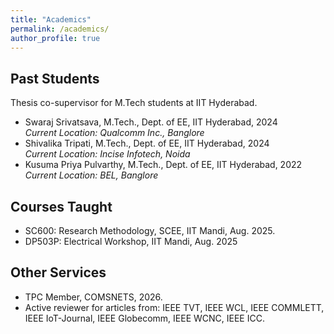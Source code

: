 ```yaml
---
title: "Academics"
permalink: /academics/
author_profile: true
---
```




## Past Students
Thesis co-supervisor for M.Tech students at IIT Hyderabad.
  * Swaraj Srivatsava, M.Tech., Dept. of EE, IIT Hyderabad, 2024  
     *Current Location: Qualcomm Inc., Banglore*
  * Shivalika Tripati, M.Tech., Dept. of EE, IIT Hyderabad, 2024  
     *Current Location: Incise Infotech, Noida*
  * Kusuma Priya Pulvarthy, M.Tech., Dept. of EE, IIT Hyderabad, 2022  
     *Current Location: BEL, Banglore*


## Courses Taught
* SC600: Research Methodology, SCEE, IIT Mandi, Aug. 2025.  
* DP503P: Electrical Workshop, IIT Mandi, Aug. 2025 

## Other Services
  * TPC Member, COMSNETS, 2026.
  * Active reviewer for articles from: IEEE TVT, IEEE WCL, IEEE COMMLETT, IEEE IoT-Journal, IEEE Globecomm, IEEE WCNC, IEEE ICC.
